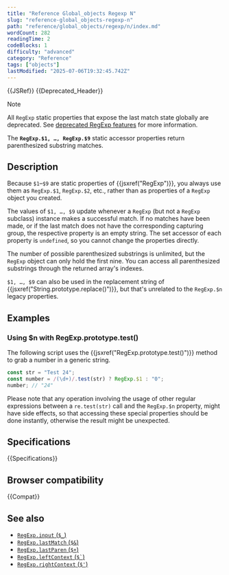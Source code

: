 ```yaml
---
title: "Reference Global_objects Regexp N"
slug: "reference-global_objects-regexp-n"
path: "reference/global_objects/regexp/n/index.md"
wordCount: 282
readingTime: 2
codeBlocks: 1
difficulty: "advanced"
category: "Reference"
tags: ["objects"]
lastModified: "2025-07-06T19:32:45.742Z"
---
```



{{JSRef}} {{Deprecated_Header}}

> [!NOTE]
> All `RegExp` static properties that expose the last match state globally are deprecated. See [deprecated RegExp features](/en-US/docs/Web/JavaScript/Reference/Deprecated_and_obsolete_features#regexp) for more information.

The **`RegExp.$1, …, RegExp.$9`** static accessor properties return parenthesized substring matches.

## Description

Because `$1`–`$9` are static properties of {{jsxref("RegExp")}}, you always use them as `RegExp.$1`, `RegExp.$2`, etc., rather than as properties of a `RegExp` object you created.

The values of `$1, …, $9` update whenever a `RegExp` (but not a `RegExp` subclass) instance makes a successful match. If no matches have been made, or if the last match does not have the corresponding capturing group, the respective property is an empty string. The set accessor of each property is `undefined`, so you cannot change the properties directly.

The number of possible parenthesized substrings is unlimited, but the `RegExp` object can only hold the first nine. You can access all parenthesized substrings through the returned array's indexes.

`$1, …, $9` can also be used in the replacement string of {{jsxref("String.prototype.replace()")}}, but that's unrelated to the `RegExp.$n` legacy properties.

## Examples

### Using $n with RegExp.prototype.test()

The following script uses the {{jsxref("RegExp.prototype.test()")}} method to grab a number in a generic string.

```js
const str = "Test 24";
const number = /(\d+)/.test(str) ? RegExp.$1 : "0";
number; // "24"
```

Please note that any operation involving the usage of other regular expressions between a `re.test(str)` call and the `RegExp.$n` property, might have side effects, so that accessing these special properties should be done instantly, otherwise the result might be unexpected.

## Specifications

{{Specifications}}

## Browser compatibility

{{Compat}}

## See also

- [`RegExp.input` (`$_`)](/en-US/docs/Web/JavaScript/Reference/Global_Objects/RegExp/input)
- [`RegExp.lastMatch` (`$&`)](/en-US/docs/Web/JavaScript/Reference/Global_Objects/RegExp/lastMatch)
- [`RegExp.lastParen` (`$+`)](/en-US/docs/Web/JavaScript/Reference/Global_Objects/RegExp/lastParen)
- [`RegExp.leftContext` (`` $` ``)](/en-US/docs/Web/JavaScript/Reference/Global_Objects/RegExp/leftContext)
- [`RegExp.rightContext` (`$'`)](/en-US/docs/Web/JavaScript/Reference/Global_Objects/RegExp/rightContext)
